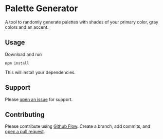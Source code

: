 # Palette Generator

A tool to randomly generate palettes with shades of your primary color, gray colors and an accent.

## Usage

Download and run 
```
npm install
```

This will install your dependencies.

## Support

Please [open an issue](https://github.com/eddyerburgh/palette-generator/issues/new) for support.

## Contributing

Please contribute using [Github Flow](https://guides.github.com/introduction/flow/). Create a branch, add commits, and [open a pull request](https://github.com/eddyerburgh/palette-generator/compare/).